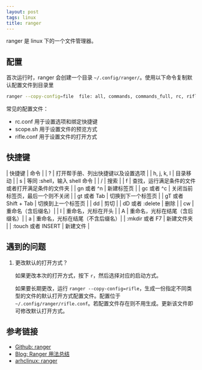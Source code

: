 ```yaml
---
layout: post
tags: linux
title: ranger
---
```

ranger 是 linux 下的一个文件管理器。

## 配置

首次运行时，ranger 会创建一个目录 `~/.config/ranger/`。使用以下命令复制默认配置文件到目录里

```sh
ranger --copy-config=file  file: all, commands, commands_full, rc, rifle, scope
```

常见的配置文件：

- rc.conf    用于设置选项和绑定快捷键
- scope.sh   用于设置文件的预览方式
- rifle.conf 用于设置文件的打开方式

## 快捷键

| 快捷键 | 命令 |
| ? | 打开帮手册、列出快捷键以及设置选项 |
| h, j, k, l | 目录移动 |
| s | 等同 :shell，输入 shell 命令 |
| / | 搜索 |
| f | 查找，运行满足条件的文件或者打开满足条件的文件夹 |
| gn 或者 ^n | 新建标签页 |
| gc 或者 ^c | 关闭当前标签页，最后一个则不关闭 |
| gt 或者 Tab | 切换到下一个标签页 |
| gT 或者 Shift + Tab | 切换到上一个标签页 |
| dd | 剪切 |
| dD 或者 :delete | 删除 |
| cw | 重命名（含后缀名）|
| I | 重命名，光标在开头 |
| A | 重命名，光标在结尾（含后缀名）|
| a | 重命名，光标在结尾（不含后缀名）|
| :mkdir 或者 F7 | 新建文件夹 |
| :touch 或者 INSERT | 新建文件 |

## 遇到的问题

1. 更改默认的打开方式？

   如果更改本次的打开方式，按下 `r`，然后选择对应的启动方式。

   如果要长期更改，运行 `ranger --copy-config=rifle`，生成一份指定不同类型的文件的默认打开方式配置文件。配置位于 `~/.config/ranger/rifle.conf`。若配置文件存在则不用生成。更新该文件即可修改默认打开方式。

## 参考链接

- [Github: ranger](https://github.com/ranger/ranger)
- [Blog: Ranger 用法总结](http://www.huangpan.net/posts/ji-ke/2019-08-21-ranger.html)
- [arhclinux: ranger](https://man.archlinux.org/man/ranger.1)

